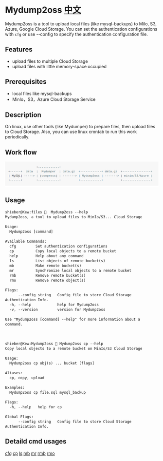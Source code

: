 ﻿# Mydump2oss [中文](README_CN.md)

Mydump2oss is a tool to upload local files (like mysql-backups) to MiIo, S3, Azure, Google Cloud Storage. You can set the authentication configurations with `cfg` or use --config to specify the authentication configuration file.

## Features

* upload files to multiple Cloud Storage
* upload files with little memory-space occupied

## Prerequisites

* local files like mysql-backups
* MinIo，S3，Azure Cloud Storage Service

## Description 
On linux, use other tools (like Mydumper) to prepare files, then upload files to Cloud Storage. Also, you can use linux crontab to run this work periodically.

## Work flow

<!--                     +------------+                                            
     +------+  data  |  Mydumper  | data.gz  +------------+ data.gz  +----------------+   
     | MySQL| ---- -> | (compress) | ------ -> | Mydump2oss | ------ -> | minio/S3/Azure |   
     +------+        +------------+          +------------+          +----------------+
-->

![flow](README.png)

## Usage
    
    shieber@Kew:files 🐁  Mydump2oss --help
    Mydump2oss, a tool to upload files to MinIo/S3... Cloud Storage

    Usage:
      Mydump2oss [command]

    Available Commands:
      cfg         Set authentication configurations
      cp          Copy local objects to a remote bucket
      help        Help about any command
      ls          List objects of remote bucket(s)
      mb          Make remote bucket(s)
      mr          Synchronize local objects to a remote bucket
      rmb         Remove remote bucket(s)
      rmo         Remove remote object(s)

    Flags:
          --config string   Config file to store Cloud Storage Authentication Info.
      -h, --help            help for Mydump2oss
      -v, --version         version for Mydump2oss

    Use "Mydump2oss [command] --help" for more information about a command.



    shieber@Kew:Mydump2oss 🐁 Mydump2oss cp --help
    Copy local objects to a remote bucket on MinIo/S3 Cloud Storage

    Usage:
      Mydump2oss cp obj(s) ... bucket [flags]

    Aliases:
      cp, copy, upload

    Examples:
      Mydump2oss cp file.sql mysql_backup

    Flags:
      -h, --help   help for cp

    Global Flags:
          --config string   Config file to store Cloud Storage Authentication Info.


## Detaild cmd usages
[cfg](docs/cfg.md)
[cp](docs/cp.md)
[ls](docs/ls.md)
[mb](docs/mb.md)
[mr](docs/mr.md)
[rmb](docs/rmb.md)
[rmo](docs/rmo.md)
